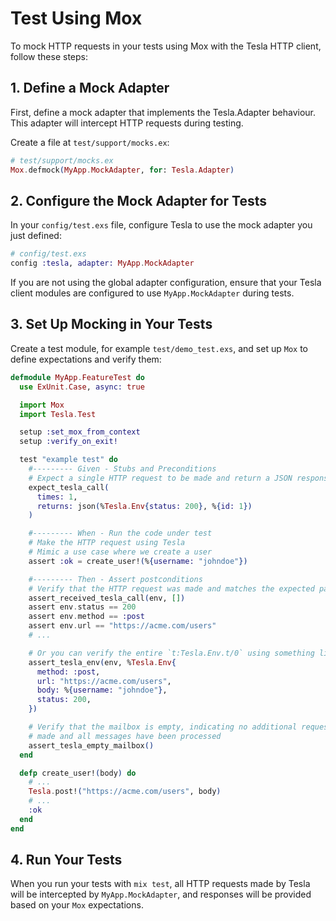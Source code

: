 # Test Using Mox

To mock HTTP requests in your tests using Mox with the Tesla HTTP client,
follow these steps:

## 1. Define a Mock Adapter

First, define a mock adapter that implements the Tesla.Adapter behaviour. This
adapter will intercept HTTP requests during testing.

Create a file at `test/support/mocks.ex`:

```elixir
# test/support/mocks.ex
Mox.defmock(MyApp.MockAdapter, for: Tesla.Adapter)
```

## 2. Configure the Mock Adapter for Tests

In your `config/test.exs` file, configure Tesla to use the mock adapter you
just defined:

```elixir
# config/test.exs
config :tesla, adapter: MyApp.MockAdapter
```

If you are not using the global adapter configuration, ensure that your Tesla
client modules are configured to use `MyApp.MockAdapter` during tests.

## 3. Set Up Mocking in Your Tests

Create a test module, for example `test/demo_test.exs`, and set up `Mox` to
define expectations and verify them:

```elixir
defmodule MyApp.FeatureTest do
  use ExUnit.Case, async: true

  import Mox
  import Tesla.Test

  setup :set_mox_from_context
  setup :verify_on_exit!

  test "example test" do
    #--------- Given - Stubs and Preconditions
    # Expect a single HTTP request to be made and return a JSON response
    expect_tesla_call(
      times: 1,
      returns: json(%Tesla.Env{status: 200}, %{id: 1})
    )

    #--------- When - Run the code under test
    # Make the HTTP request using Tesla
    # Mimic a use case where we create a user
    assert :ok = create_user!(%{username: "johndoe"})

    #--------- Then - Assert postconditions
    # Verify that the HTTP request was made and matches the expected parameters
    assert_received_tesla_call(env, [])
    assert env.status == 200
    assert env.method == :post
    assert env.url == "https://acme.com/users"
    # ...

    # Or you can verify the entire `t:Tesla.Env.t/0` using something like this:
    assert_tesla_env(env, %Tesla.Env{
      method: :post,
      url: "https://acme.com/users",
      body: %{username: "johndoe"},
      status: 200,
    })

    # Verify that the mailbox is empty, indicating no additional requests were
    # made and all messages have been processed
    assert_tesla_empty_mailbox()
  end

  defp create_user!(body) do
    # ...
    Tesla.post!("https://acme.com/users", body)
    # ...
    :ok
  end
end
```

## 4. Run Your Tests

When you run your tests with `mix test`, all HTTP requests made by Tesla will
be intercepted by `MyApp.MockAdapter`, and responses will be provided based
on your `Mox` expectations.
